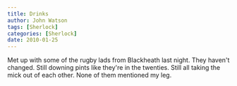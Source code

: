 ```yaml
---
title: Drinks
author: John Watson
tags: [Sherlock]
categories: [Sherlock]
date: 2010-01-25
---
```

Met up with some of the rugby lads from Blackheath last night. They haven't changed. Still downing pints like they're in the twenties. Still all taking the mick out of each other. None of them mentioned my leg.